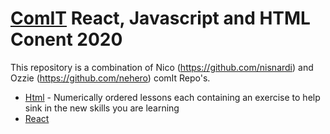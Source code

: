 # [ComIT](http://comit.org) React, Javascript and HTML Conent 2020


This repository is a combination of Nico (https://github.com/nisnardi) and Ozzie (https://github.com/nehero) comIt Repo's.

- [Html](html/) - Numerically ordered lessons each containing an exercise to help sink in the new skills you are learning
- [React](https://github.com/AdamAlinauskas/react-and-html-course/tree/master/react)
